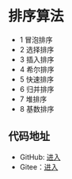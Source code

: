 # 排序算法
* 1 冒泡排序
* 2 选择排序
* 3 插入排序
* 4 希尔排序
* 5 快速排序
* 6 归并排序
* 7 堆排序
* 8 基数排序

## 代码地址
* GitHub: [进入](https://github.com/tianyuchan/sorting-algorithm)
* Gitee：[进入](https://gitee.com/tianyuchan/sorting-algorithm)
